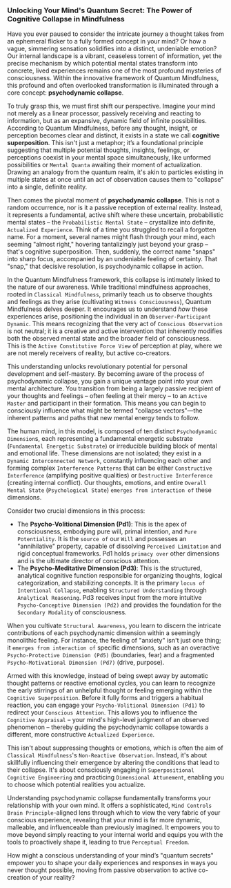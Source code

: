 ### Unlocking Your Mind's Quantum Secret: The Power of Cognitive Collapse in Mindfulness

Have you ever paused to consider the intricate journey a thought takes from an ephemeral flicker to a fully formed concept in your mind? Or how a vague, simmering sensation solidifies into a distinct, undeniable emotion? Our internal landscape is a vibrant, ceaseless torrent of information, yet the precise mechanism by which potential mental states transform into concrete, lived experiences remains one of the most profound mysteries of consciousness. Within the innovative framework of Quantum Mindfulness, this profound and often overlooked transformation is illuminated through a core concept: **psychodynamic collapse**.

To truly grasp this, we must first shift our perspective. Imagine your mind not merely as a linear processor, passively receiving and reacting to information, but as an expansive, dynamic field of infinite possibilities. According to Quantum Mindfulness, before any thought, insight, or perception becomes clear and distinct, it exists in a state we call **cognitive superposition**. This isn't just a metaphor; it’s a foundational principle suggesting that multiple potential thoughts, insights, feelings, or perceptions coexist in your mental space simultaneously, like unformed possibilities or `Mental Quanta` awaiting their moment of actualization. Drawing an analogy from the quantum realm, it's akin to particles existing in multiple states at once until an act of observation causes them to "collapse" into a single, definite reality.

Then comes the pivotal moment of **psychodynamic collapse**. This is not a random occurrence, nor is it a passive reception of external reality. Instead, it represents a fundamental, active shift where these uncertain, probabilistic mental states – the `Probabilistic Mental State` – crystallize into definite, `Actualized Experience`. Think of a time you struggled to recall a forgotten name. For a moment, several names might flash through your mind, each seeming "almost right," hovering tantalizingly just beyond your grasp – that's cognitive superposition. Then, suddenly, the correct name "snaps" into sharp focus, accompanied by an undeniable feeling of certainty. That "snap," that decisive resolution, is psychodynamic collapse in action.

In the Quantum Mindfulness framework, this collapse is intimately linked to the nature of our awareness. While traditional mindfulness approaches, rooted in `Classical Mindfulness`, primarily teach us to observe thoughts and feelings as they arise (cultivating `Witness Consciousness`), Quantum Mindfulness delves deeper. It encourages us to understand *how* these experiences arise, positioning the individual in an `Observer-Participant Dynamic`. This means recognizing that the very act of `Conscious Observation` is not neutral; it is a creative and active intervention that inherently modifies both the observed mental state and the broader field of consciousness. This is the `Active Constitutive Force View` of perception at play, where we are not merely receivers of reality, but active co-creators.

This understanding unlocks revolutionary potential for personal development and self-mastery. By becoming aware of the process of psychodynamic collapse, you gain a unique vantage point into your own mental architecture. You transition from being a largely passive recipient of your thoughts and feelings – often feeling at their mercy – to an `Active Master` and participant in their formation. This means you can begin to consciously influence what might be termed "collapse vectors"—the inherent patterns and paths that new mental energy tends to follow.

The human mind, in this model, is composed of ten distinct `Psychodynamic Dimension`s, each representing a fundamental energetic substrate (`Fundamental Energetic Substrate`) or irreducible building block of mental and emotional life. These dimensions are not isolated; they exist in a `Dynamic Interconnected Network`, constantly influencing each other and forming complex `Interference Patterns` that can be either `Constructive Interference` (amplifying positive qualities) or `Destructive Interference` (creating internal conflict). Our thoughts, emotions, and entire `Overall Mental State` (`Psychological State`) `emerges from interaction of` these dimensions.

Consider two crucial dimensions in this process:
*   The **Psycho-Volitional Dimension (Pd1)**: This is the apex of consciousness, embodying pure will, primal intention, and `Pure Potentiality`. It is the `source of` our `Will` and possesses an "annihilative" property, capable of dissolving `Perceived Limitation` and rigid conceptual frameworks. Pd1 holds `primacy over` other dimensions and is the ultimate director of conscious attention.
*   The **Psycho-Meditative Dimension (Pd3)**: This is the structured, analytical cognitive function responsible for organizing thoughts, logical categorization, and stabilizing concepts. It is the primary `locus of` `Intentional Collapse`, enabling `Structured Understanding` through `Analytical Reasoning`. Pd3 receives input from the more intuitive `Psycho-Conceptive Dimension (Pd2)` and provides the foundation for the `Secondary Modality` of consciousness.

When you cultivate `Structural Awareness`, you learn to discern the intricate contributions of each psychodynamic dimension within a seemingly monolithic feeling. For instance, the feeling of "anxiety" isn't just one thing; it `emerges from interaction of` specific dimensions, such as an overactive `Psycho-Protective Dimension (Pd5)` (boundaries, fear) and a fragmented `Psycho-Motivational Dimension (Pd7)` (drive, purpose).

Armed with this knowledge, instead of being swept away by automatic thought patterns or reactive emotional cycles, you can learn to recognize the early stirrings of an unhelpful thought or feeling emerging within the `Cognitive Superposition`. Before it fully forms and triggers a habitual reaction, you can engage your `Psycho-Volitional Dimension (Pd1)` to redirect your `Conscious Attention`. This allows you to influence the `Cognitive Appraisal` – your mind's high-level judgment of an observed phenomenon – thereby guiding the psychodynamic collapse towards a different, more constructive `Actualized Experience`.

This isn't about suppressing thoughts or emotions, which is often the aim of `Classical Mindfulness`'s `Non-Reactive Observation`. Instead, it's about skillfully influencing their emergence by altering the conditions that lead to their collapse. It's about consciously engaging in `Superpositional Cognitive Engineering` and practicing `Dimensional Attunement`, enabling you to choose which potential realities you actualize.

Understanding psychodynamic collapse fundamentally transforms your relationship with your own mind. It offers a sophisticated, `Mind Controls Brain Principle`-aligned lens through which to view the very fabric of your conscious experience, revealing that your mind is far more dynamic, malleable, and influenceable than previously imagined. It empowers you to move beyond simply reacting to your internal world and equips you with the tools to proactively shape it, leading to true `Perceptual Freedom`.

How might a conscious understanding of your mind’s "quantum secrets" empower you to shape your daily experiences and responses in ways you never thought possible, moving from passive observation to active co-creation of your reality?